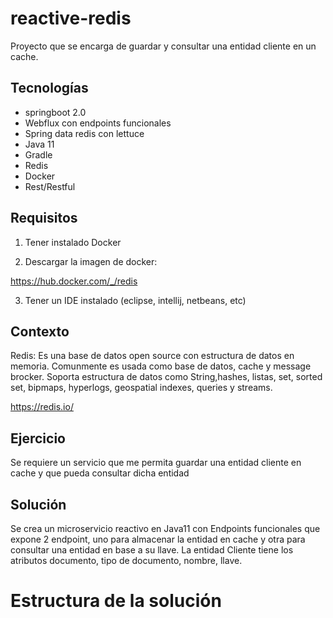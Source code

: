 # reactive-redis
Proyecto que se encarga de guardar y consultar una entidad cliente en un cache.

## Tecnologías
- springboot 2.0
- Webflux con endpoints funcionales
- Spring data redis con lettuce
- Java 11
- Gradle
- Redis
- Docker
- Rest/Restful

## Requisitos
1. Tener instalado Docker

2. Descargar la imagen de docker:

https://hub.docker.com/_/redis

  
3. Tener un IDE instalado (eclipse, intellij, netbeans, etc)


## Contexto

Redis: Es una base de datos open source con estructura de datos en memoria. Comunmente es usada como base de datos, cache y message brocker. Soporta estructura de datos como String,hashes, listas, set, sorted set, bipmaps, hyperlogs, geospatial indexes, queries y streams.

https://redis.io/

## Ejercicio
Se requiere un servicio que me permita guardar una entidad cliente en cache y que pueda consultar dicha entidad

## Solución
Se crea un microservicio reactivo en Java11 con Endpoints funcionales que expone 2 endpoint, uno para almacenar la entidad en cache y otra para consultar una entidad en base a su llave. La entidad Cliente tiene los atributos documento, tipo de documento, nombre, llave.

# Estructura de la solución
